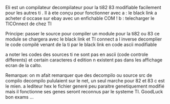 Eli est un compilateur decompilateur pour la ti82 83 modifiable facilement pour les autres ti .
Il à ete conçu pour fonctionner avec 
 a : le black link a acheter d occase sur ebay avec un enfichable COM !
 b : telecharger le TICOnnect de chez TI

 Principe:
 passer le source pour compiler un module pour la ti82 ou 83 ce module se chargera avec le black link et TI connect
 a l inverse decomplier le code compilé venant de la ti par le black link en code ascii modifiable

 a noter les codes des sources ti ne sont pas en ascii (code controle differents) et certain caracteres d edition n existent pas
 dans les affichage ecran de la calto.

 Remarque: on m afait remarquer que des decompilo ou source src de compilo decompilo pululaient sur le net, un seul marche pour 82 et 83 
 c est le mien. a lediteur hex le fichier generé peu paraitre genetiquement modifié mais il fonctionne ses genes seront reconnus par le systeme TI.
 GoodLuck bon exams ...


  
